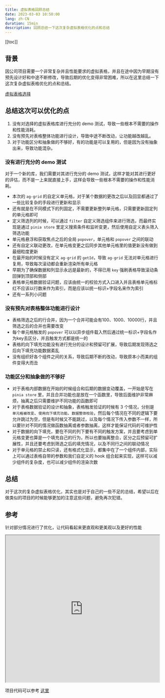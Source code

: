 ```yaml
---
title: 虚拟表格回顾总结
date: 2023-03-03 10:50:00
lang: zh-CN
duration: 15min
description: 回顾总结一下这次复杂虚拟表格优化的点和总结
---
```


[[toc]]

## 背景
因公司项目需要一个非常复杂并且性能要求的虚拟表格，并且在途中因为早期没有预先设计好和中途不断修改，导致后期的优化变得非常困难，所以在这里总结一下这次复杂虚拟表格优化的点和总结。

[虚拟表格选择](./virtual-table-row-merges)

## 总结这次可以优化的点
1. 没有对选择的虚拟表格库进行充分的 demo 测试，导致一些根本不需要的操作和性能消耗。
2. 没有预先对表格整体功能进行设计，导致中途不断改动，让功能越改越乱。
3. 对于功能区分和抽象做的不够好，有的功能是可以复用的，但是因为没有抽象出来，导致功能混杂。

### 没有进行充分的 demo 测试

对于一个新的库，我们需要对其进行充分的 demo 测试，这样才能对其进行更好的评估，而不是一上来就直接上手，这样会导致一些根本不需要的操作和性能消耗。
- 本次的 `ag-grid` 的自定义单元格，对于某个数据的更改之后以及回显都通过了一些比较复杂的手段进行更新和显示
- 还有就是在不同模式下的列固定，不需要更新整列单元格，只需要更新固定列的单元格即可
- 定义筛选列的时候，可以通过 `filter` 自定义筛选组件来进行筛选，而最终实现是通过 `pinia store` 里定义搜索条件和监听变更，然后使用自定义表头筛入筛选功能
- 单元格悬浮和获取焦点之后的全局 `popover`，单元格和 `popover` 之间的联动
- 还有自定义联动更改，在单元格变更之后同步其他单元格里的值更新没有做到最细粒度更新
- 在最开始的时候没有定义 `ag-grid` 的 `getId`，导致 `ag-grid` 无法对单元格进行复用，导致每次滚动都会重新渲染所有单元格
- 早期为了确保数据和列显示永远是最新的，不得已用 `key` 强刷表格导致滚动条回弹到顶部和侧部
- 表格单元格数据验证问题，应该由统一的校验方式入口进入并且表格单元格标红不应该以行数来作为索引，而是应该以统一标识+字段名来作为索引
- 还有一系列小问题

### 没有预先对表格整体功能进行设计
- 表格筛选之后的行合并，因为一个合并可能会有100、1000、10000行，并且筛选之后的合并也需要改变
- 每个单元格触发的 `popover` 可以以异步组件载入然后通过统一标识+字段名作为key去区分，并且触发方式都是统一的
- 表格的向下填充功能没有进行充分的设计和预留可扩展，导致后期发现筛选之后向下填充功能数据紊乱
- 没有组织好各个组件之间的关系，导致后期不断的改动，导致原本小而美的组件变得大而丑


### 功能区分和抽象做的不够好
- 对于表格内部数据在开始的时候组合和后期的数据变动覆盖，一开始是写在 `pinia store` 里，并且合并功能也是放在一个函数里，导致后面维护非常麻烦，抽离之后只需要维护不同功能的函数即可
- 对于表格数据验证的设计和抽象，表格触发验证的时候有 3 个情况，分别是 `单元格被改变`、`使用向下填充功能`、`数据整体校验`，然后每个情况在不同的逻辑下要允许跳过为空，但是有时候又不能跳过，以及每个情况下传入参数不一样，所以要针对不同的情况做函数抽离或者参数抽离，这样才能保证代码的可维护性
- 对于数据的向下填充，要在不同的列下要有不同的触发方案，并且要考虑到单元格变更也算是一个填充自己的行为，所以也要抽离整合，区分之后预留可扩展性，并且还要考虑到筛选之后的填充情况，以及不同行之间的联动情况
- 对于单元格的禁止和只读，还有格式化显示，都集中在了一个组件内部，实际上可以通过表格自带的参数和我们自定义的 hook 组合起来实现，这样可以减少组件的复杂度，也可以减少组件的渲染次数

## 总结
对于这次的复杂虚拟表格优化，其实也是对于自己的一些不足的总结，希望以后在做类似的项目的时候能够更加的注意这些问题，避免再次犯错。

## 参考
针对部分情况进行了优化，让代码看起来更直观和更美观以及更好的性能
<iframe style="width: 100%;overflow: hidden;height: 480px;" src="http://virtual-demo.baii.icu/#/grid"></iframe>

项目代码可以参考 [这里](https://github.com/FuBaooo/virtual-table-demo)
